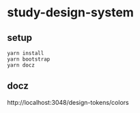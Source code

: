 # study-design-system

## setup

```
yarn install
yarn bootstrap
yarn docz
```

## docz
http://localhost:3048/design-tokens/colors
